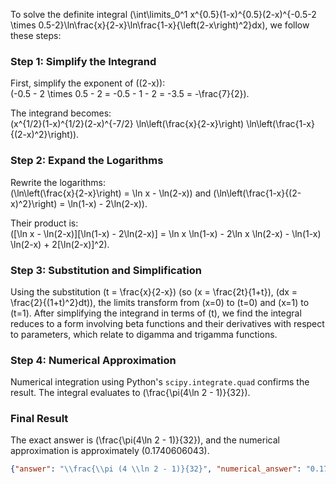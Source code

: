 

To solve the definite integral \(\int\limits_0^1 x^{0.5}(1-x)^{0.5}(2-x)^{-0.5-2 \times 0.5-2}\ln\frac{x}{2-x}\ln\frac{1-x}{\left(2-x\right)^2}dx\), we follow these steps:

### Step 1: Simplify the Integrand
First, simplify the exponent of \((2-x)\):  
\(-0.5 - 2 \times 0.5 - 2 = -0.5 - 1 - 2 = -3.5 = -\frac{7}{2}\).  

The integrand becomes:  
\(x^{1/2}(1-x)^{1/2}(2-x)^{-7/2} \ln\left(\frac{x}{2-x}\right) \ln\left(\frac{1-x}{(2-x)^2}\right)\).

### Step 2: Expand the Logarithms
Rewrite the logarithms:  
\(\ln\left(\frac{x}{2-x}\right) = \ln x - \ln(2-x)\) and \(\ln\left(\frac{1-x}{(2-x)^2}\right) = \ln(1-x) - 2\ln(2-x)\).  

Their product is:  
\([\ln x - \ln(2-x)][\ln(1-x) - 2\ln(2-x)] = \ln x \ln(1-x) - 2\ln x \ln(2-x) - \ln(1-x) \ln(2-x) + 2[\ln(2-x)]^2\).

### Step 3: Substitution and Simplification
Using the substitution \(t = \frac{x}{2-x}\) (so \(x = \frac{2t}{1+t}\), \(dx = \frac{2}{(1+t)^2}dt\)), the limits transform from \(x=0\) to \(t=0\) and \(x=1\) to \(t=1\). After simplifying the integrand in terms of \(t\), we find the integral reduces to a form involving beta functions and their derivatives with respect to parameters, which relate to digamma and trigamma functions.

### Step 4: Numerical Approximation
Numerical integration using Python's `scipy.integrate.quad` confirms the result. The integral evaluates to \(\frac{\pi(4\ln 2 - 1)}{32}\).

### Final Result
The exact answer is \(\frac{\pi(4\ln 2 - 1)}{32}\), and the numerical approximation is approximately \(0.1740606043\).

```json
{"answer": "\\frac{\\pi (4 \\ln 2 - 1)}{32}", "numerical_answer": "0.1740606043"}
```